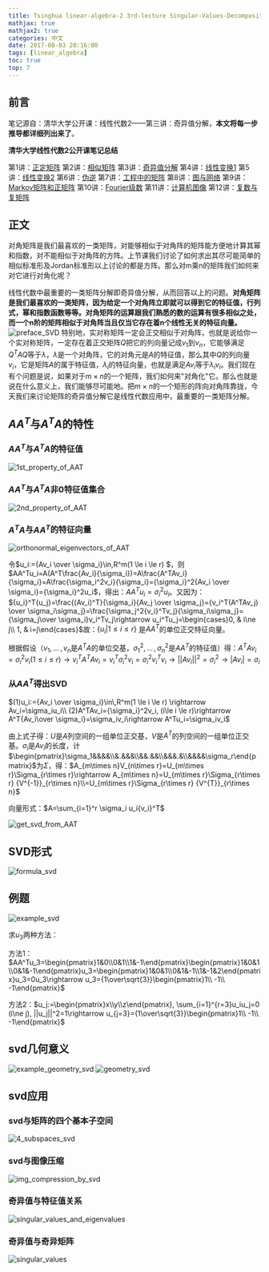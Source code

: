 ```yaml
---
title: Tsinghua linear-algebra-2 3rd-lecture Singular-Values-Decomposition
mathjax: true
mathjax2: true
categories: 中文
date: 2017-08-03 20:16:00
tags: [linear_algebra]
toc: true
top: 7
---
```


## 前言

笔记源自：清华大学公开课：线性代数2——第三讲：奇异值分解，**本文将每一步推导都详细列出来了**。

**清华大学线性代数2公开课笔记总结**

第1讲：[正定矩阵](https://snaildove.github.io/2017/08/01/positive_definite_matrix/)
第2讲：[相似矩阵]()
第3讲：[奇异值分解](https://snaildove.github.io/2017/08/03/singular_values_decomposition/)
第4讲：[线性变换1](https://snaildove.github.io/2017/08/04/linear_transformation_1st_part/)
第5讲：[线性变换2](https://snaildove.github.io/2017/08/05/linear_transformation_2nd_part/)
第6讲：[伪逆](https://snaildove.github.io/2017/08/06/pseudo_inverse/)
第7讲：[工程中的矩阵](https://snaildove.github.io/2017/08/07/engineering_matrices/)
第8讲：[图与网络](https://snaildove.github.io/2017/08/08/graph_and_network/)
第9讲：[Markov矩阵和正矩阵](https://snaildove.github.io/2017/08/06/Markov_matrix/)
第10讲：[Fourier级数](https://snaildove.github.io/2017/08/02/Fourier_series/)
第11讲：[计算机图像](https://snaildove.github.io/2017/08/11/computer_graphics/)
第12讲：[复数与复矩阵](https://snaildove.github.io/2017/08/12/complex_and_complex_matrix/)

## 正文

对角矩阵是我们最喜欢的一类矩阵，对能够相似于对角阵的矩阵能方便地计算其幂和指数，对不能相似于对角阵的方阵。上节课我们讨论了如何求出其尽可能简单的相似标准形及Jordan标准形以上讨论的都是方阵。那么对m乘n的矩阵我们如何来对它进行对角化呢？

线性代数中最重要的一类矩阵分解即奇异值分解，从而回答以上的问题。**对角矩阵是我们最喜欢的一类矩阵，因为给定一个对角阵立即就可以得到它的特征值，行列式，幂和指数函数等等。对角矩阵的运算跟我们熟悉的数的运算有很多相似之处，而一个n阶的矩阵相似于对角阵当且仅当它存在着n个线性无关的特征向量。** 
![preface_SVD](http://pkaunwk1s.bkt.clouddn.com/gitpage/tsinghua_linear_algebra/2-3/1.png) 
特别地，实对称矩阵一定会正交相似于对角阵，也就是说给你一个实对称矩阵，一定存在着正交矩阵$Q$把它的列向量记成$v_1$到$v_n$，它能够满足$Q^TAQ$等于$\lambda$，$\lambda$是一个对角阵，它的对角元是$A$的特征值，那么其中$Q$的列向量$v_i$，它是矩阵$A$的属于特征值，$\lambda_i$的特征向量，也就是满足$Av_i$等于$\lambda_iv_i$。我们现在有个问题是说，如果对于$m \times n$的一个矩阵，我们如何来"对角化"它。那么也就是说在什么意义上，我们能够尽可能地。把$m \times n$的一个矩形的阵向对角阵靠拢，今天我们来讨论矩阵的奇异值分解它是线性代数应用中，最重要的一类矩阵分解。

## $AA^T$与$A^TA$的特性

### $AA^T$与$A^TA$的特征值 
![1st_property_of_AAT](http://pkaunwk1s.bkt.clouddn.com/gitpage/tsinghua_linear_algebra/2-3/2.png) 
### $AA^T$与$A^TA$非0特征值集合 
![2nd_property_of_AAT](http://pkaunwk1s.bkt.clouddn.com/gitpage/tsinghua_linear_algebra/2-3/3.png) 
### $A^TA$与$AA^T$的特征向量 
![orthonormal_eigenvectors_of_AAT](http://pkaunwk1s.bkt.clouddn.com/gitpage/tsinghua_linear_algebra/2-3/4.png)

令$u_i:={Av_i \over \sigma_i}\in\,R^m(1 \le i \le r) $，则 $AA^Tu_i=A(A^T\frac{Av_i}{\sigma_i})=A\frac{A^TAv_i}{\sigma_i}=A\frac{\sigma_i^2v_i}{\sigma_i}={\sigma_i}^2{Av_i \over \sigma_i}={\sigma_i}^2u_i$，得出：$AA^Tu_i={\sigma_i}^2u_i$。又因为：${u_i}^T{u_j}=\frac{(Av_i)^T}{\sigma_i}{Av_j \over \sigma_j}={v_i^T(A^TAv_j) \over \sigma_i\sigma_j}=\frac{\sigma_j^2{v_i}^Tv_j}{\sigma_i\sigma_j}={\sigma_j\over \sigma_i}v_i^Tv_j\rightarrow u_i^Tu_j=\begin{cases}0, & i\ne j\\ 1, & i=j\end{cases}$故：$\{u_i|1\le i \le r\}$ 是$AA^T$的单位正交特征向量。

根据假设（$v_1,\,...\,,v_n$是$A^TA$的单位交基，$\sigma_1^2,\,...\,,\sigma_n^2$是$AA^T$的特征值）得：$A^TAv_i=\sigma_i^2v_i(1\le i\le r) \rightarrow v_i^TA^TAv_i=v_i^T\sigma_i^2v_i=\sigma_i^2v_i^Tv_i \rightarrow ||Av_i||^2=\sigma_i^2 \rightarrow|Av_i|=\sigma_i$

### 从$AA^T$得出SVD

$(1)u_i:={Av_i \over \sigma_i}\in\,R^m(1 \le i \le r) \rightarrow Av_i=\sigma_iu_i\\ (2)A^TAv_i={\sigma_i}^2v_i, (i\le i \le r)\rightarrow A^T{Av_i\over \sigma_i}=\sigma_iv_i\rightarrow A^Tu_i=\sigma_iv_i$

由上式子得：$U$是$A$列空间的一组单位正交基，$V$是$A^T$的列空间的一组单位正交基。$\sigma_i$是$Av_i$的长度，计$\begin{pmatrix}\sigma_1&&&&\\&.&&&\\&&.&&\\&&&.&\\&&&&\sigma_r\end{pmatrix}$为$\Sigma$，得：$A_{m\times n}V_{n\times r}=U_{m\times r}\Sigma_{r\times r}\rightarrow A_{m\times n}=U_{m\times r}\Sigma_{r\times r} {V^{-1}}_{r\times n}\\=U_{m\times r}\Sigma_{r\times r} {V^{T}}_{r\times n}$

向量形式：$A=\sum_{i=1}^r \sigma_i u_i{v_i}^T$

![get_svd_from_AAT](http://pkaunwk1s.bkt.clouddn.com/gitpage/tsinghua_linear_algebra/2-3/5.png)

## SVD形式

![formula_svd](http://pkaunwk1s.bkt.clouddn.com/gitpage/tsinghua_linear_algebra/2-3/6.png)

## 例题

![example_svd](http://pkaunwk1s.bkt.clouddn.com/gitpage/tsinghua_linear_algebra/2-3/7.png)

求$u_3$两种方法：

方法1：$AA^Tu_3=\begin{pmatrix}1&0\\0&1\\1&-1\end{pmatrix}\begin{pmatrix}1&0&1\\0&1&-1\end{pmatrix}u_3=\begin{pmatrix}1&0&1\\0&1&-1\\1&-1&2\end{pmatrix}u_3=0u_3\rightarrow u_3={1\over\sqrt{3}}\begin{pmatrix}1\\ -1\\ -1\end{pmatrix}$

方法2：$u_j:=\begin{pmatrix}x\\y\\z\end{pmatrix}, \sum_{i=1}^{r=3}u_iu_j=0 (i\ne j), ||u_j||^2=1\rightarrow u_{j=3}={1\over\sqrt{3}}\begin{pmatrix}1\\ -1\\ -1\end{pmatrix}$

## svd几何意义

![example_geometry_svd](http://pkaunwk1s.bkt.clouddn.com/gitpage/tsinghua_linear_algebra/2-3/8.png) 
![geometry_svd](http://pkaunwk1s.bkt.clouddn.com/gitpage/tsinghua_linear_algebra/2-3/9.png)

## svd应用

### svd与矩阵的四个基本子空间

![4_subspaces_svd](http://pkaunwk1s.bkt.clouddn.com/gitpage/tsinghua_linear_algebra/2-3/10.png)

### svd与图像压缩

![img_compression_by_svd](http://pkaunwk1s.bkt.clouddn.com/gitpage/tsinghua_linear_algebra/2-3/11.png)

### 奇异值与特征值关系

![singular_values_and_eigenvalues](http://pkaunwk1s.bkt.clouddn.com/gitpage/tsinghua_linear_algebra/2-3/12.png)

### 奇异值与奇异矩阵

![singular_values](http://pkaunwk1s.bkt.clouddn.com/gitpage/tsinghua_linear_algebra/2-3/13.png)

